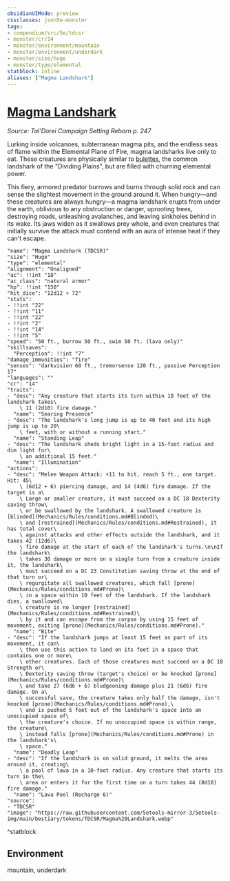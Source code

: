 ```yaml
---
obsidianUIMode: preview
cssclasses: json5e-monster
tags:
- compendium/src/5e/tdcsr
- monster/cr/14
- monster/environment/mountain
- monster/environment/underdark
- monster/size/huge
- monster/type/elemental
statblock: inline
aliases: ["Magma Landshark"]
---
```

# [Magma Landshark](Mechanics\bestiary\elemental/magma-landshark-tdcsr.md)
*Source: Tal'Dorei Campaign Setting Reborn p. 247*  

Lurking inside volcanoes, subterranean magma pits, and the endless seas of flame within the Elemental Plane of Fire, magma landsharks live only to eat. These creatures are physically similar to [bulettes](Mechanics/bestiary/monstrosity/bulette.md), the common landshark of the "Dividing Plains", but are filled with churning elemental power.

This fiery, armored predator burrows and burns through solid rock and can sense the slightest movement in the ground around it. When hungry—and these creatures are always hungry—a magma landshark erupts from under the earth, oblivious to any obstruction or danger, uprooting trees, destroying roads, unleashing avalanches, and leaving sinkholes behind in its wake. Its jaws widen as it swallows prey whole, and even creatures that initially survive the attack must contend with an aura of intense heat if they can't escape.

```statblock
"name": "Magma Landshark (TDCSR)"
"size": "Huge"
"type": "elemental"
"alignment": "Unaligned"
"ac": !!int "18"
"ac_class": "natural armor"
"hp": !!int "150"
"hit_dice": "12d12 + 72"
"stats":
- !!int "22"
- !!int "11"
- !!int "22"
- !!int "2"
- !!int "14"
- !!int "5"
"speed": "50 ft., burrow 50 ft., swim 50 ft. (lava only)"
"skillsaves":
  "Perception": !!int "7"
"damage_immunities": "fire"
"senses": "darkvision 60 ft., tremorsense 120 ft., passive Perception 17"
"languages": ""
"cr": "14"
"traits":
- "desc": "Any creature that starts its turn within 10 feet of the landshark takes\
    \ 11 (2d10) fire damage."
  "name": "Searing Presence"
- "desc": "The landshark's long jump is up to 40 feet and its high jump is up to 20\
    \ feet, with or without a running start."
  "name": "Standing Leap"
- "desc": "The landshark sheds bright light in a 15-foot radius and dim light for\
    \ an additional 15 feet."
  "name": "Illumination"
"actions":
- "desc": "Melee Weapon Attack: +11 to hit, reach 5 ft., one target. Hit: 45\
    \ (6d12 + 6) piercing damage, and 14 (4d6) fire damage. If the target is a\
    \ Large or smaller creature, it must succeed on a DC 18 Dexterity saving throw\
    \ or be swallowed by the landshark. A swallowed creature is [blinded](Mechanics/Rules/conditions.md#Blinded)\
    \ and [restrained](Mechanics/Rules/conditions.md#Restrained), it has total cover\
    \ against attacks and other effects outside the landshark, and it takes 42 (12d6)\
    \ fire damage at the start of each of the landshark's turns.\n\nIf the landshark\
    \ takes 30 damage or more on a single turn from a creature inside it, the landshark\
    \ must succeed on a DC 23 Constitution saving throw at the end of that turn or\
    \ regurgitate all swallowed creatures, which fall [prone](Mechanics/Rules/conditions.md#Prone)\
    \ in a space within 10 feet of the landshark. If the landshark dies, a swallowed\
    \ creature is no longer [restrained](Mechanics/Rules/conditions.md#Restrained)\
    \ by it and can escape from the corpse by using 15 feet of movement, exiting [prone](Mechanics/Rules/conditions.md#Prone)."
  "name": "Bite"
- "desc": "If the landshark jumps at least 15 feet as part of its movement, it can\
    \ then use this action to land on its feet in a space that contains one or more\
    \ other creatures. Each of those creatures must succeed on a DC 18 Strength or\
    \ Dexterity saving throw (target's choice) or be knocked [prone](Mechanics/Rules/conditions.md#Prone)\
    \ and take 27 (6d6 + 6) bludgeoning damage plus 21 (6d6) fire damage. On a\
    \ successful save, the creature takes only half the damage, isn't knocked [prone](Mechanics/Rules/conditions.md#Prone),\
    \ and is pushed 5 feet out of the landshark's space into an unoccupied space of\
    \ the creature's choice. If no unoccupied space is within range, the creature\
    \ instead falls [prone](Mechanics/Rules/conditions.md#Prone) in the landshark's\
    \ space."
  "name": "Deadly Leap"
- "desc": "If the landshark is on solid ground, it melts the area around it, creating\
    \ a pool of lava in a 10-foot radius. Any creature that starts its turn in the\
    \ area or enters it for the first time on a turn takes 44 (8d10) fire damage."
  "name": "Lava Pool (Recharge 6)"
"source":
- "TDCSR"
"image": "https://raw.githubusercontent.com/5etools-mirror-3/5etools-img/main/bestiary/tokens/TDCSR/Magma%20Landshark.webp"
```
^statblock

## Environment

mountain, underdark